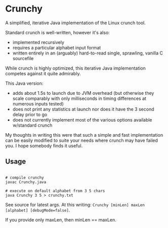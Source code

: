 # Crunchy

A simplified, iterative Java implementation of the Linux crunch tool.

Standard crunch is well-written, however it's also:

 - implemented recursively
 - requires a particular alphabet input format
 - written entirely in an (arguably) hard-to-read single, sprawling, vanilla C sourcefile

While crunch is highly optimized, this iterative Java implementation competes against it quite admirably.

This Java version:

 - adds about 1.5s to launch due to JVM overhead (but otherwise they scale comparably with only milliseconds in timing differences at numerous inputs tested)
 - does not print any statistics at launch nor does it have the 3 second delay prior to go
 - does not currently implement most of the various options available w/standard crunch

My thoughts in writing this were that such a simple and fast implementation can be easily modified to suite your needs where crunch may have failed you.
I hope somebody finds it useful.

## Usage

```

# compile crunchy
javac Crunchy.java

# execute on default alphabet from 3 5 chars
java Crunchy 3 5 > crunchy.txt

```

See source for latest args. 
At this writing: `Crunchy [minLen] maxLen [alphabet] [debugMode=false]`.

If you provide only maxLen, then minLen == maxLen.
